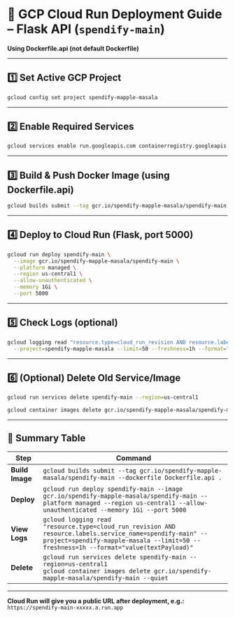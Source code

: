 # 🚀 GCP Cloud Run Deployment Guide – Flask API (`spendify-main`)

**Using Dockerfile.api (not default Dockerfile)**

---

## 1️⃣ Set Active GCP Project

```bash
gcloud config set project spendify-mapple-masala
```

---

## 2️⃣ Enable Required Services

```bash
gcloud services enable run.googleapis.com containerregistry.googleapis.com cloudbuild.googleapis.com
```

---

## 3️⃣ Build & Push Docker Image (using Dockerfile.api)

```bash
gcloud builds submit --tag gcr.io/spendify-mapple-masala/spendify-main --dockerfile Dockerfile.api .
```

---

## 4️⃣ Deploy to Cloud Run (Flask, port 5000)

```bash
gcloud run deploy spendify-main \
  --image gcr.io/spendify-mapple-masala/spendify-main \
  --platform managed \
  --region us-central1 \
  --allow-unauthenticated \
  --memory 1Gi \
  --port 5000
```

---

## 5️⃣ Check Logs (optional)

```bash
gcloud logging read "resource.type=cloud_run_revision AND resource.labels.service_name=spendify-main" \
  --project=spendify-mapple-masala --limit=50 --freshness=1h --format="value(textPayload)"
```

---

## 6️⃣ (Optional) Delete Old Service/Image

```bash
gcloud run services delete spendify-main --region=us-central1

gcloud container images delete gcr.io/spendify-mapple-masala/spendify-main --quiet
```

---

## 📝 Summary Table

| Step            | Command                                                                                                                                                                                          |
| --------------- | ------------------------------------------------------------------------------------------------------------------------------------------------------------------------------------------------ |
| **Build Image** | `gcloud builds submit --tag gcr.io/spendify-mapple-masala/spendify-main --dockerfile Dockerfile.api .`                                                                                           |
| **Deploy**      | `gcloud run deploy spendify-main --image gcr.io/spendify-mapple-masala/spendify-main --platform managed --region us-central1 --allow-unauthenticated --memory 1Gi --port 5000`                   |
| **View Logs**   | `gcloud logging read "resource.type=cloud_run_revision AND resource.labels.service_name=spendify-main" --project=spendify-mapple-masala --limit=50 --freshness=1h --format="value(textPayload)"` |
| **Delete**      | `gcloud run services delete spendify-main --region=us-central1`<br>`gcloud container images delete gcr.io/spendify-mapple-masala/spendify-main --quiet`                                          |

---

**Cloud Run will give you a public URL after deployment, e.g.:**
`https://spendify-main-xxxxx.a.run.app`